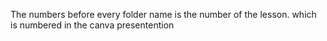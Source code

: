 The numbers before every folder name is the number of the lesson. which is numbered in the canva presentention 

